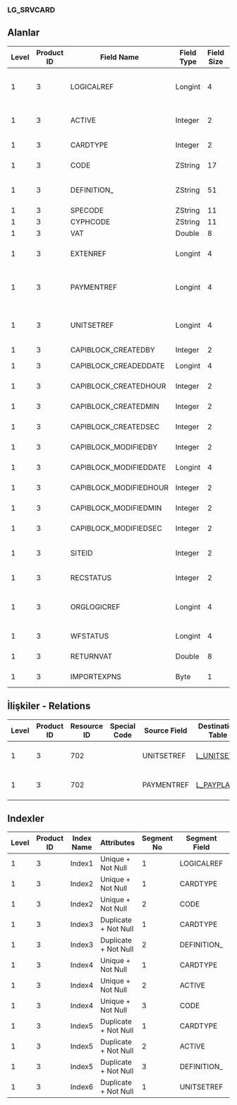 ### LG_SRVCARD

## Alanlar

**Level**|**Product ID**|**Field Name**|**Field Type**|**Field Size**|**Field Offset**|**Türkçe Açıklama**|**Expression**
-----|-----|-----|-----|-----|-----|-----|-----
1|3|LOGICALREF|Longint|4|0|Hizmet Kartı Log. Ref.|Service Card Logical Reference
1|3|ACTIVE|Integer|2|4|Hizmet Kartı Durumu|Service Card Status
1|3|CARDTYPE|Integer|2|6|Hizmet Kartı Türü|Service Card Type
1|3|CODE|ZString|17|8|Hizmet Kartı Kodu|Service Card Code
1|3|DEFINITION_|ZString|51|25|Hizmet Kartı Açıklaması|Service Card Definition
1|3|SPECODE|ZString|11|76|Özel Kod|Aux. Code
1|3|CYPHCODE|ZString|11|87|Yetki Kodu|Auth. Code
1|3|VAT|Double|8|98|KDV|Vat
1|3|EXTENREF|Longint|4|106|Dosya Uzantısı Referansı|Extension File Reference
1|3|PAYMENTREF|Longint|4|110|Ödeme Planı Referansı PAYPLANS|Payment Plan Reference
1|3|UNITSETREF|Longint|4|114|Birim Seti Kayıt Referansı UNITSETF|Unit Set Record Reference
1|3|CAPIBLOCK_CREATEDBY|Integer|2|118|Oluşturan|Created By
1|3|CAPIBLOCK_CREADEDDATE|Longint|4|120|Oluşturulma Tarihi|Created Date
1|3|CAPIBLOCK_CREATEDHOUR|Integer|2|124|Oluşturulma Saati|Created Hour
1|3|CAPIBLOCK_CREATEDMIN|Integer|2|126|Oluşturulma Dakikası|Created Minute
1|3|CAPIBLOCK_CREATEDSEC|Integer|2|128|Oluşturulma Saniyesi|Created Second
1|3|CAPIBLOCK_MODIFIEDBY|Integer|2|130|Değiştiren|Modified By
1|3|CAPIBLOCK_MODIFIEDDATE|Longint|4|132|Değiştirilme Tarihi|Modified Date
1|3|CAPIBLOCK_MODIFIEDHOUR|Integer|2|136|Değiştirilme Saati|Modified Hour
1|3|CAPIBLOCK_MODIFIEDMIN|Integer|2|138|Değiştirilme Dakikası|Modified Minute
1|3|CAPIBLOCK_MODIFIEDSEC|Integer|2|140|Değiştirilme Saniyesi|Modified Second
1|3|SITEID|Integer|2|142|Veri Merkezi|Data Processing Site
1|3|RECSTATUS|Integer|2|144|Kayıt Durumu|Record Status
1|3|ORGLOGICREF|Longint|4|146|Orijinal Kayıt Log. Ref.|Original Record Logical Reference
1|3|WFSTATUS|Longint|4|150|Kullanımda Değil|Not In Use
1|3|RETURNVAT|Double|8|154|Satışlar KDV Oranı|Sales VAT Rate
1|3|IMPORTEXPNS|Byte|1|162|İthalat Giderleri|Imports expenses

## İlişkiler - Relations
**Level**|**Product ID**|**Resource ID**|**Special Code**|**Source Field**|**Destination Table**|**Destination Field**|**Relation Type**|**Extra Condition**
-----|-----|-----|-----|-----|-----|-----|-----|-----
1|3|702||UNITSETREF|[L_UNITSETF](../LG_UNITSETF "L_UNITSETF")|LOGICALREF|one-to-many|
1|3|702||PAYMENTREF|[L_PAYPLANS](../LG_PAYPLANS "L_PAYPLANS")|LOGICALREF|one-to-many|

## Indexler
**Level**|**Product ID**|**Index Name**|**Attributes**|**Segment No**|**Segment Field**|**Sense**
-----|-----|-----|-----|-----|-----|-----
1|3|Index1|Unique + Not Null|1|LOGICALREF|Ascending
1|3|Index2|Unique + Not Null|1|CARDTYPE|Ascending
1|3|Index2|Unique + Not Null|2|CODE|Ascending
1|3|Index3|Duplicate + Not Null|1|CARDTYPE|Ascending
1|3|Index3|Duplicate + Not Null|2|DEFINITION_|Ascending
1|3|Index4|Unique + Not Null|1|CARDTYPE|Ascending
1|3|Index4|Unique + Not Null|2|ACTIVE|Ascending
1|3|Index4|Unique + Not Null|3|CODE|Ascending
1|3|Index5|Duplicate + Not Null|1|CARDTYPE|Ascending
1|3|Index5|Duplicate + Not Null|2|ACTIVE|Ascending
1|3|Index5|Duplicate + Not Null|3|DEFINITION_|Ascending
1|3|Index6|Duplicate + Not Null|1|UNITSETREF|Ascending
